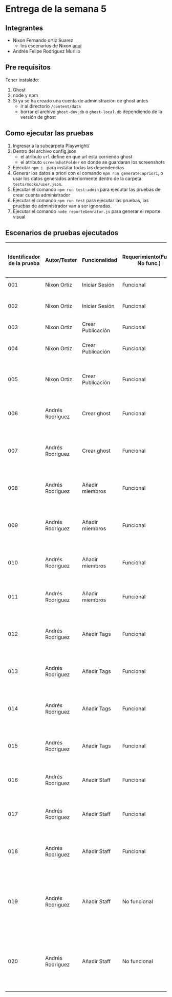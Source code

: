 # Entrega de la semana 5

## Integrantes

- Nixon Fernando ortiz Suarez
  - los escenarios de Nixon [aquí](https://github.com/afrodriguezm1/Entrega-semana-5/wiki/Escenarios-Nixon-Ortiz)
- Andrés Felipe Rodriguez Murillo

## Pre requisitos

Tener instalado:

1. Ghost
2. node y npm
3. Si ya se ha creado una cuenta de administración de ghost antes
   - ir al directorio `/content/data`
   - borrar el archivo `ghost-dev.db` o `ghost-local.db` dependiendo de la versión de ghost

## Como ejecutar las pruebas

1. Ingresar a la subcarpeta Playwright/
2. Dentro del archivo config.json
   - el atributo `url` define en que url esta corriendo ghost
   - el atributo `screenshotFolder` en donde se guardaran los screenshots
3. Ejecutar `npm i ` para instalar todas las dependencias
4. Generar los datos a priori con el comando `npm run generate:apriori`, o usar los datos generados anteriormente dentro de la carpeta `tests/mocks/user.json`.
5. Ejecutar el comando `npm run test:admin` para ejecutar las pruebas de crear cuenta administrador
6. Ejecutar el comando `npm run test` para ejecutar las pruebas, las pruebas de administrador van a ser ignoradas.
7. Ejecutar el comando `node reporteGenrator.js` para generar el reporte visual

## Escenarios de pruebas ejecutados

| Identificador de la prueba | Autor/Tester     | Funcionalidad     | Requerimiento(Func., No func.) | Tipo de escenario (Positivo, Negativo, Mix) | Nombre del escenario                                                                                   | Errores encontrados (Id de las incidencias) |
| -------------------------- | ---------------- | ----------------- | ------------------------------ | ------------------------------------------- | ------------------------------------------------------------------------------------------------------ | ------------------------------------------- |
| 001                        | Nixon Ortiz      | Iniciar Sesión    | Funcional                      | Positivo                                    | Inicio de sesión exitoso                                                                               | Ninguno                                     |
| 002                        | Nixon Ortiz      | Iniciar Sesión    | Funcional                      | Negativo                                    | Inicio de sesión con datos invalidos                                                                   | Ninguno                                     |
| 003                        | Nixon Ortiz      | Crear Publicación | Funcional                      | Postivo                                     | La publicación se crea vacia                                                                           | Ninguno                                     |
| 004                        | Nixon Ortiz      | Crear Publicación | Funcional                      | Postivo                                     | La publicación se crea con titulo y un parrafo                                                         | Ninguno                                     |
| 005                        | Nixon Ortiz      | Crear Publicación | Funcional                      | Postivo                                     | La publicación se crea con titulo de mas de 100 caracteres                                             | Ninguno                                     |
| 006                        | Andrés Rodriguez | Crear ghost       | Funcional                      | Negativa                                    | No se crea ni el usuario ni el ghost con datos inválidos                                               | Ninguno                                     |
| 007                        | Andrés Rodriguez | Crear ghost       | Funcional                      | Positiva                                    | Se crea el usuario y el ghost con datos correctos y completos                                          | Ninguno                                     |
| 008                        | Andrés Rodriguez | Añadir miembros   | Funcional                      | Negativa                                    | El miembro no es agregado cuando se le dan datos inválidos                                             | Ninguno                                     |
| 009                        | Andrés Rodriguez | Añadir miembros   | Funcional                      | Negativa                                    | El miembro no es agregado si el tamaño de la nota es mayor a 500 caracteres                            | Ninguno                                     |
| 010                        | Andrés Rodriguez | Añadir miembros   | Funcional                      | Negativa                                    | El miembro no es agregado si ya existe un miembreo con ese usuario                                     | Ninguno                                     |
| 011                        | Andrés Rodriguez | Añadir miembros   | Funcional                      | Positiva                                    | El miembro es agregado exitosamente con toda la información                                            | Ninguno                                     |
| 012                        | Andrés Rodriguez | Añadir Tags       | Funcional                      | Negativa                                    | La tag no es agregada si los datos suministrados no son completos                                      | Ninguno                                     |
| 013                        | Andrés Rodriguez | Añadir Tags       | Funcional                      | Negativa                                    | La tag no es agregada si el color de la tag no es formato hexadecimal                                  | Ninguno                                     |
| 014                        | Andrés Rodriguez | Añadir Tags       | Funcional                      | Negativa                                    | La tag no es agregada si la descripción supera los 500 caracteres                                      | Ninguno                                     |
| 015                        | Andrés Rodriguez | Añadir Tags       | Funcional                      | Positiva                                    | La tag es agregada si todos los datos son brindados                                                    | Ninguno                                     |
| 016                        | Andrés Rodriguez | Añadir Staff      | Funcional                      | Negativa                                    | No se invita a nadie si el campo del correo no está completo                                           | Ninguno                                     |
| 017                        | Andrés Rodriguez | Añadir Staff      | Funcional                      | Negativa                                    | No se invita si el correo ya hace parte del equipo de staff                                            | Ninguno                                     |
| 018                        | Andrés Rodriguez | Añadir Staff      | Funcional                      | Positiva                                    | Se invita si el correo no hace parte del equipo de staff y no está vacio                               | Ninguno                                     |
| 019                        | Andrés Rodriguez | Añadir Staff      | No funcional                   | Positiva                                    | Se instalan nuevos themas para el ghost desde la configuración y haciendo click en el tema deseado     | Ninguno                                     |
| 020                        | Andrés Rodriguez | Añadir Staff      | No funcional                   | Positiva                                    | Se activan los themas descargado al ingresar al panel de control de los themas y seleccionando activar | Ninguno                                     |
